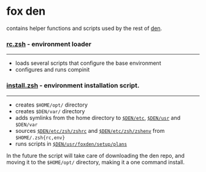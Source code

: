 # fox den

contains helper functions and scripts used by the rest of [den](https://github.com/noriah/den).

### [rc.zsh](rc.zsh) - environment loader
---
- loads several scripts that configure the base environment
- configures and runs compinit

### [install.zsh](install.zsh) - environment installation script.
---
- creates `$HOME/opt/` directory
- creates `$DEN/var/` directory
- adds symlinks from the home directory to [`$DEN/etc`](/etc), [`$DEN/usr`](/usr) and `$DEN/var`
- sources [`$DEN/etc/zsh/zshrc`](/etc/zsh/zshrc) and [`$DEN/etc/zsh/zshenv`](/etc/zsh/zshenv) from `$HOME/.zsh{rc,env}`
- runs scripts in [`$DEN/usr/foxden/setup/plans`](setup/plans/)

In the future the script will take care of downloading the den repo, and moving it to the `$HOME/opt/` directory, making it a one command install.
